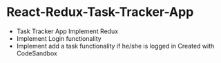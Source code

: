 # React-Redux-Task-Tracker-App
* Task Tracker App Implement Redux
* Implement Login functionality
* Implement add a task functionality if he/she is logged in
Created with CodeSandbox
